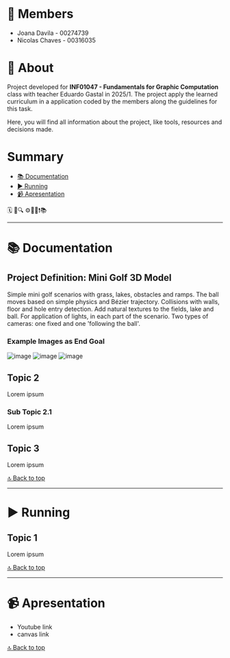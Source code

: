 
# 💬  Members
- Joana Davila - 00274739
- Nicolas Chaves - 00316035

# 📝 About 
Project developed for **INF01047 - Fundamentals for Graphic Computation** class with teacher Eduardo Gastal in 2025/1. The project apply the learned curriculum in a application coded by the members along the guidelines for this task.

Here, you will find all information about the project, like tools, resources and decisions made. 

# Summary
- [📚 Documentation](https://github.com/jodavila/fungrap/edit/main/README.md#-Documentation)
- [▶ Running](https://github.com/jodavila/fungrap/edit/main/README.md#-Running)
- [📹  Apresentation](https://github.com/jodavila/fungrap/edit/main/README.md#-Apresentation)


🗓️ 🔗🔍 ⚙️🔧🎨❗📚 

---

# 📚 Documentation

## Project Definition: Mini Golf 3D Model
Simple mini golf scenarios with grass, lakes, obstacles and ramps. The ball moves based on simple physics and Bézier trajectory. Collisions with walls, floor and hole entry detection. Add natural textures to the fields, lake and ball. For application of lights, in each part of the scenario. Two types of cameras: one fixed and one 'following the ball'.

### Example Images as End Goal
![image](https://github.com/user-attachments/assets/8dc17c1c-2826-4023-9e97-acf8667ab837)
![image](https://github.com/user-attachments/assets/e1156d90-ae88-4658-a28a-4c7c36000f23)
![image](https://github.com/user-attachments/assets/31f7389c-2f16-49aa-b56d-dc372754e817)


## Topic 2
Lorem ipsum

### Sub Topic 2.1
Lorem ipsum

## Topic 3
Lorem ipsum


[🔝 Back to top](https://github.com/jodavila/fungrap/edit/main/README.md#-Summary)

---

# ▶ Running

## Topic 1
Lorem ipsum

[🔝 Back to top](https://github.com/jodavila/fungrap/edit/main/README.md#-Summary)

--- 
# 📹 Apresentation
- Youtube link
- canvas link 

[🔝 Back to top](https://github.com/jodavila/fungrap/edit/main/README.md#-Summary)
